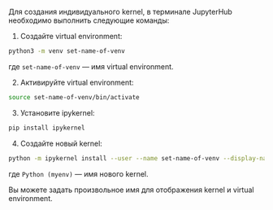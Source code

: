 Для создания индивидуального kernel, в терминале JupyterHub необходимо выполнить следующие команды:

1. Создайте virtual environment:

```bash
python3 -m venv set-name-of-venv
```

где `set-name-of-venv` — имя virtual environment.

2. Активируйте virtual environment:

```bash
source set-name-of-venv/bin/activate
```

3. Установите ipykernel:

```bash
pip install ipykernel
```

4. Создайте новый kernel:

```bash
python -m ipykernel install --user --name set-name-of-venv --display-name "Python (myenv)"
```

где `Python (myenv)` — имя нового kernel.

Вы можете задать произвольное имя для отображения kernel и virtual environment.
